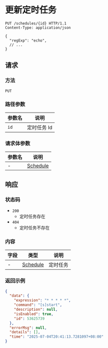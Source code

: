 # 更新定时任务

```http
PUT /schedules/{id} HTTP/1.1
Content-Type: application/json

{
  "regExp": "echo",
  // ...
}
```

## 请求

### 方法

`PUT`

### 路径参数

| 参数名 | 说明    |
| ------ | ------- |
| `id`   | 定时任务 Id |

### 请求体参数

| 参数名 | 说明    |
| ------ | ------- |
| -      | [Schedule] |

## 响应

### 状态码

- `200`
  - 定时任务存在
- `404`
  - 定时任务不存在

### 内容

| 字段 | 类型    | 说明 |
| ---- | ------- | ---- |
| -    | [Schedule] | 定时任务 |

[Schedule]: https://github.com/SereinDev/Serein/blob/main/src/Serein.Core/Models/Commands/Schedule.cs

### 返回示例

```json
{
  "data": {
    "expression": "* * * * *",
    "command": "[s]start",
    "description": null,
    "isEnabled": true,
    "id": 53625739
  },
  "errorMsg": null,
  "details": [],
  "time": "2025-07-04T20:41:13.7281097+08:00"
}
```
